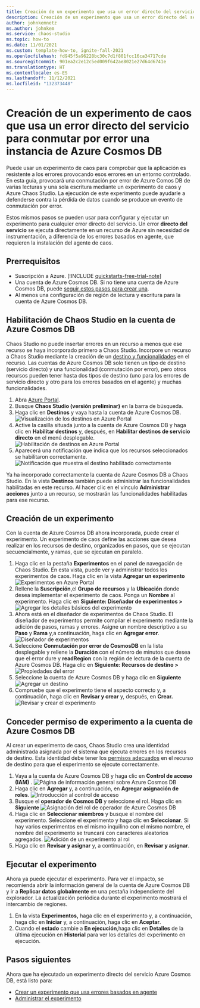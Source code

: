 ```yaml
---
title: Creación de un experimento que usa un error directo del servicio con Azure Chaos Studio
description: Creación de un experimento que usa un error directo del servicio
author: johnkemnetz
ms.author: johnkem
ms.service: chaos-studio
ms.topic: how-to
ms.date: 11/01/2021
ms.custom: template-how-to, ignite-fall-2021
ms.openlocfilehash: fd945f5a96228bc30c7d1f801fcc16ca34717cde
ms.sourcegitcommit: 901ea2c2e12c5ed009f642ae8021e27d64d6741e
ms.translationtype: HT
ms.contentlocale: es-ES
ms.lasthandoff: 11/12/2021
ms.locfileid: "132373448"
---
```

# <a name="create-a-chaos-experiment-that-uses-a-service-direct-fault-to-fail-over-an-azure-cosmos-db-instance"></a>Creación de un experimento de caos que usa un error directo del servicio para conmutar por error una instancia de Azure Cosmos DB

Puede usar un experimento de caos para comprobar que la aplicación es resistente a los errores provocando esos errores en un entorno controlado. En esta guía, provocará una conmutación por error de Azure Comos DB de varias lecturas y una sola escritura mediante un experimento de caos y Azure Chaos Studio. La ejecución de este experimento puede ayudarle a defenderse contra la pérdida de datos cuando se produce un evento de conmutación por error.

Estos mismos pasos se pueden usar para configurar y ejecutar un experimento para cualquier error directo del servicio. Un error **directo del servicio** se ejecuta directamente en un recurso de Azure sin necesidad de instrumentación, a diferencia de los errores basados en agente, que requieren la instalación del agente de caos.

## <a name="prerequisites"></a>Prerrequisitos

- Suscripción a Azure. [!INCLUDE [quickstarts-free-trial-note](../../includes/quickstarts-free-trial-note.md)] 
- Una cuenta de Azure Cosmos DB. Si no tiene una cuenta de Azure Cosmos DB, puede [seguir estos pasos para crear una](../cosmos-db/sql/create-cosmosdb-resources-portal.md).
- Al menos una configuración de región de lectura y escritura para la cuenta de Azure Cosmos DB.


## <a name="enable-chaos-studio-on-your-azure-cosmos-db-account"></a>Habilitación de Chaos Studio en la cuenta de Azure Cosmos DB

Chaos Studio no puede insertar errores en un recurso a menos que ese recurso se haya incorporado primero a Chaos Studio. Incorpore un recurso a Chaos Studio mediante la creación de un [destino y funcionalidades](chaos-studio-targets-capabilities.md) en el recurso. Las cuentas de Azure Cosmos DB solo tienen un tipo de destino (servicio directo) y una funcionalidad (conmutación por error), pero otros recursos pueden tener hasta dos tipos de destino (uno para los errores de servicio directo y otro para los errores basados en el agente) y muchas funcionalidades.

1. Abra [Azure Portal](https://portal.azure.com).
2. Busque **Chaos Studio (versión preliminar)** en la barra de búsqueda.
3. Haga clic en **Destinos** y vaya hasta la cuenta de Azure Cosmos DB.
![Visualización de los destinos en Azure Portal](images/tutorial-service-direct-targets.png)
4. Active la casilla situada junto a la cuenta de Azure Cosmos DB y haga clic en **Habilitar destinos** y, después, en **Habilitar destinos de servicio directo** en el menú desplegable.
![Habilitación de destinos en Azure Portal](images/tutorial-service-direct-targets-enable.png)
5. Aparecerá una notificación que indica que los recursos seleccionados se habilitaron correctamente.
![Notificación que muestra el destino habilitado correctamente](images/tutorial-service-direct-targets-enable-confirm.png)

Ya ha incorporado correctamente la cuenta de Azure Cosmos DB a Chaos Studio. En la vista **Destinos** también puede administrar las funcionalidades habilitadas en este recurso. Al hacer clic en el vínculo **Administrar acciones** junto a un recurso, se mostrarán las funcionalidades habilitadas para ese recurso.

## <a name="create-an-experiment"></a>Creación de un experimento
Con la cuenta de Azure Cosmos DB ahora incorporada, puede crear el experimento. Un experimento de caos define las acciones que desea realizar en los recursos de destino, organizados en pasos, que se ejecutan secuencialmente, y ramas, que se ejecutan en paralelo.

1. Haga clic en la pestaña **Experimentos** en el panel de navegación de Chaos Studio. En esta vista, puede ver y administrar todos los experimentos de caos. Haga clic en la vista **Agregar un experimento**
![ Experimentos en Azure Portal](images/tutorial-service-direct-add.png)
2. Rellene la **Suscripción**,el **Grupo de recursos** y la **Ubicación** donde desea implementar el experimento de caos. Ponga un **Nombre** al experimento. Haga clic en **Siguiente: Diseñador de experimentos >** 
![Agregar los detalles básicos del experimento](images/tutorial-service-direct-add-basics.png)
3. Ahora está en el diseñador de experimentos de Chaos Studio. El diseñador de experimentos permite compilar el experimento mediante la adición de pasos, ramas y errores. Asigne un nombre descriptivo a su **Paso** y **Rama** y,a continuación, haga clic en **Agregar error**.
![Diseñador de experimentos](images/tutorial-service-direct-add-designer.png)
4. Seleccione **Conmutación por error de CosmosDB** en la lista desplegable y rellene la **Duración** con el número de minutos que desea que el error dure y **readRegion** con la región de lectura de la cuenta de Azure Cosmos DB. Haga clic en **Siguiente: Recursos de destino >** 
![Propiedades del error](images/tutorial-service-direct-add-fault.png)
5. Seleccione la cuenta de Azure Cosmos DB y haga clic en **Siguiente**
![Agregar un destino](images/tutorial-service-direct-add-target.png)
6. Compruebe que el experimento tiene el aspecto correcto y, a continuación, haga clic en **Revisar y crear** y, después, en **Crear.** 
![Revisar y crear el experimento](images/tutorial-service-direct-add-review.png)

## <a name="give-experiment-permission-to-your-azure-cosmos-db-account"></a>Conceder permiso de experimento a la cuenta de Azure Cosmos DB
Al crear un experimento de caos, Chaos Studio crea una identidad administrada asignada por el sistema que ejecuta errores en los recursos de destino. Esta identidad debe tener los [permisos adecuados](chaos-studio-fault-providers.md) en el recurso de destino para que el experimento se ejecute correctamente.

1. Vaya a la cuenta de Azure Cosmos DB y haga clic en **Control de acceso (IAM)** .
![Página de información general sobre Azure Cosmos DB](images/tutorial-service-direct-access-resource.png)
2. Haga clic en **Agregar** y, a continuación, en **Agregar asignación de roles**.
![Introducción al control de acceso](images/tutorial-service-direct-access-iam.png)
3. Busque el **operador de Cosmos DB** y seleccione el rol. Haga clic en **Siguiente**
![Asignación del rol de operador de Azure Cosmos DB](images/tutorial-service-direct-access-role.png)
4. Haga clic en **Seleccionar miembros** y busque el nombre del experimento. Seleccione el experimento y haga clic en **Seleccionar**. Si hay varios experimentos en el mismo inquilino con el mismo nombre, el nombre del experimento se truncará con caracteres aleatorios agregados.
![Adición de un experimento al rol](images/tutorial-service-direct-access-experiment.png)
5. Haga clic en **Revisar y asignar** y, a continuación, en **Revisar y asignar**.

## <a name="run-your-experiment"></a>Ejecutar el experimento
Ahora ya puede ejecutar el experimento. Para ver el impacto, se recomienda abrir la información general de la cuenta de Azure Cosmos DB y ir a **Replicar datos globalmente** en una pestaña independiente del explorador. La actualización periódica durante el experimento mostrará el intercambio de regiones.

1. En la vista **Experimentos,** haga clic en el experimento y, a continuación, haga clic en **Iniciar** y, a continuación, haga clic en **Aceptar**.
2. Cuando el **estado** cambie a **En ejecución**,haga clic en **Detalles** de la última ejecución en **Historial** para ver los detalles del experimento en ejecución.

## <a name="next-steps"></a>Pasos siguientes
Ahora que ha ejecutado un experimento directo del servicio Azure Cosmos DB, está listo para:
- [Crear un experimento que usa errores basados en agente](chaos-studio-tutorial-agent-based-portal.md)
- [Administrar el experimento](chaos-studio-run-experiment.md)
